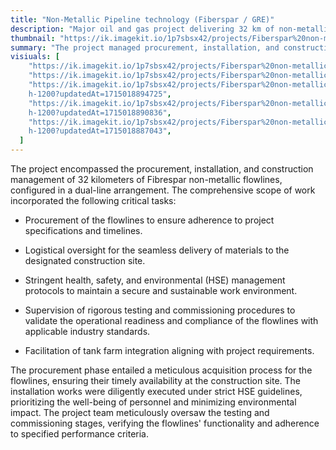 ```yaml
---
title: "Non-Metallic Pipeline technology (Fiberspar / GRE)"
description: "Major oil and gas project delivering 32 km of non-metallic Fibrespar dual flowlines. Scope included procurement, logistics, HSE, testing/commissioning and tank farm integration. Stringent standards maintained throughout installation and construction management."
thumbnail: "https://ik.imagekit.io/1p7sbsx42/projects/Fiberspar%20non-metallic%20Pipeline%20Solutions/20230101_170211.webp?tr=w-800,h-1200?updatedAt=1715019806374"
summary: "The project managed procurement, installation, and construction of 32km dual-line Fibrespar non-metallic flowlines. Tasks included procurement oversight, logistical coordination, HSE management, testing, and commissioning supervision, ensuring compliance and operational readiness."
visiuals: [
    "https://ik.imagekit.io/1p7sbsx42/projects/Fiberspar%20non-metallic%20Pipeline%20Solutions/20230101_170211.webp?tr=w-800h-1200?updatedAt=1715019806374",
    "https://ik.imagekit.io/1p7sbsx42/projects/Fiberspar%20non-metallic%20Pipeline%20Solutions/2.webp?tr=w-800,h-1200?updatedAt=1715018898105",
    "https://ik.imagekit.io/1p7sbsx42/projects/Fiberspar%20non-metallic%20Pipeline%20Solutions/1.webp?tr=w-800
    h-1200?updatedAt=1715018894725",
    "https://ik.imagekit.io/1p7sbsx42/projects/Fiberspar%20non-metallic%20Pipeline%20Solutions/4.webp?tr=w-800
    h-1200?updatedAt=1715018890836",
    "https://ik.imagekit.io/1p7sbsx42/projects/Fiberspar%20non-metallic%20Pipeline%20Solutions/3.webp?tr=w-800
    h-1200?updatedAt=1715018887043",
  ]
---
```


The project encompassed the procurement, installation, and construction management of 32 kilometers of Fibrespar non-metallic flowlines, configured in a dual-line arrangement. The comprehensive scope of work incorporated the following critical tasks:

- Procurement of the flowlines to ensure adherence to project specifications and timelines.

- Logistical oversight for the seamless delivery of materials to the designated construction site.

- Stringent health, safety, and environmental (HSE) management protocols to maintain a secure and sustainable work environment.

- Supervision of rigorous testing and commissioning procedures to validate the operational readiness and compliance of the flowlines with applicable industry standards.

- Facilitation of tank farm integration aligning with project requirements.

The procurement phase entailed a meticulous acquisition process for the flowlines, ensuring their timely availability at the construction site. The installation works were diligently executed under strict HSE guidelines, prioritizing the well-being of personnel and minimizing environmental impact. The project team meticulously oversaw the testing and commissioning stages, verifying the flowlines' functionality and adherence to specified performance criteria.
